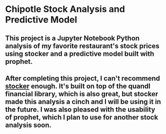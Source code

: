 # Chipotle Stock Analysis and Predictive Model

## This project is a Jupyter Notebook Python analysis of my favorite restaurant's stock prices using stocker and a predictive model built with prophet.

## After completing this project, I can't recommend [stocker](https://github.com/WillKoehrsen/Data-Analysis/tree/master/stocker) enough. It's built on top of the quandl financial library, which is also great, but stocker made this analysis a cinch and I will be using it in the future. I was also pleased with the usability of prophet, which I plan to use for another stock analysis soon. 

